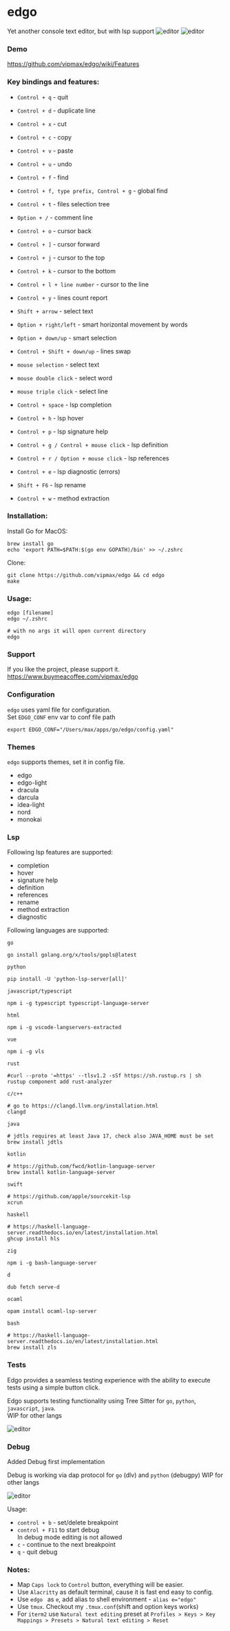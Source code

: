 # edgo
Yet another console text editor, but with lsp support
![editor](assets/screen0.png)
![editor](assets/screen1.png)

### Demo
https://github.com/vipmax/edgo/wiki/Features

### Key bindings and features:
- `Control + q` - quit
- `Control + d` - duplicate line
- `Control + x` - cut 
- `Control + c` - copy 
- `Control + v` - paste
- `Control + u` - undo
- `Control + f` - find
- `Control + f, type prefix, Control + g` - global find
- `Control + t` - files selection tree
- `Option + /` - comment line
- `Control + o` - cursor back
- `Control + ]` - cursor forward
- `Control + j` - cursor to the top 
- `Control + k` - cursor to the bottom 
- `Control + l + line number` - cursor to the line 
- `Control + y` - lines count report 


- `Shift + arrow` - select text
- `Option + right/left` - smart horizontal movement by words
- `Option + down/up` - smart selection
- `Control + Shift + down/up` - lines swap


- `mouse selection`  - select text 
- `mouse double click`  - select word 
- `mouse triple click`  - select line


- `Control + space` - lsp completion
- `Control + h` - lsp hover
- `Control + p` - lsp signature help
- `Control + g / Control + mouse click` - lsp definition
- `Control + r / Option + mouse click` - lsp references
- `Control + e` - lsp diagnostic (errors)
- `Shift + F6` - lsp rename 
- `Control + w` - method extraction


### Installation:

Install Go for MacOS:
```
brew install go 
echo 'export PATH=$PATH:$(go env GOPATH)/bin' >> ~/.zshrc
```
Clone:   
```shell
git clone https://github.com/vipmax/edgo && cd edgo
make 
```

### Usage:
```
edgo [filename]
edgo ~/.zshrc 

# with no args it will open current directory
edgo 
```

### Support
If you like the project, please support it.  
https://www.buymeacoffee.com/vipmax/edgo



### Configuration

`edgo` uses yaml file for configuration.  
Set `EDGO_CONF` env var to conf file path 
```shell
export EDGO_CONF="/Users/max/apps/go/edgo/config.yaml"
```

### Themes
`edgo` supports themes, set it in config file.  
- edgo
- edgo-light
- dracula
- darcula
- idea-light
- nord
- monokai

### Lsp

Following lsp features are supported:
- completion
- hover
- signature help
- definition
- references
- rename
- method extraction
- diagnostic



Following languages are supported:

`go`
```shell  
go install golang.org/x/tools/gopls@latest
```

`python`
```shell  
pip install -U 'python-lsp-server[all]'
```

`javascript/typescript`
```shell  
npm i -g typescript typescript-language-server
```

`html`
```shell  
npm i -g vscode-langservers-extracted
```

`vue`
```shell  
npm i -g vls
```

`rust`
```shell  
#curl --proto '=https' --tlsv1.2 -sSf https://sh.rustup.rs | sh
rustup component add rust-analyzer
```

`c/c++`
```shell  
# go to https://clangd.llvm.org/installation.html
clangd
```

`java`
```shell  
# jdtls requires at least Java 17, check also JAVA_HOME must be set 
brew install jdtls
```

`kotlin`
```shell  
# https://github.com/fwcd/kotlin-language-server
brew install kotlin-language-server
```

`swift`
```shell  
# https://github.com/apple/sourcekit-lsp
xcrun
```

`haskell`
```shell  
# https://haskell-language-server.readthedocs.io/en/latest/installation.html
ghcup install hls
```

`zig`
```shell  
npm i -g bash-language-server
```

`d`
```shell  
dub fetch serve-d
```

`ocaml`
```shell  
opam install ocaml-lsp-server
```

`bash`
```shell  
# https://haskell-language-server.readthedocs.io/en/latest/installation.html
brew install zls
```


### Tests

Edgo provides a seamless testing experience with the ability to execute tests using a simple button click.

Edgo supports testing functionality using Tree Sitter for `go`, `python`, `javascript`, `java`.  
WIP for other langs

![editor](assets/screen4.png)

### Debug

Added Debug first implementation

Debug is working via dap protocol for `go` (dlv)  and `python` (debugpy)
WIP for other langs

![editor](assets/screen3.png)

Usage:
- `control + b` - set/delete breakpoint  
- `control + F11` to start debug  
In debug mode editing is not allowed  
- `c` - continue to the next breakpoint  
- `q` - quit debug  



### Notes:  
- Map `Caps lock` to `Control` button, everything will be easier.  
- Use `Alacritty` as default terminal, cause it is fast end easy to config.  
- Use `edgo ` as `e`, add alias to shell environment - `alias e="edgo"`
- Use `tmux`. Checkout my `.tmux.conf`(shift and option keys works)
- For `iterm2` use `Natural text editing` preset at `Profiles > Keys > Key Mappings > Presets > Natural text editing > Reset ` 
